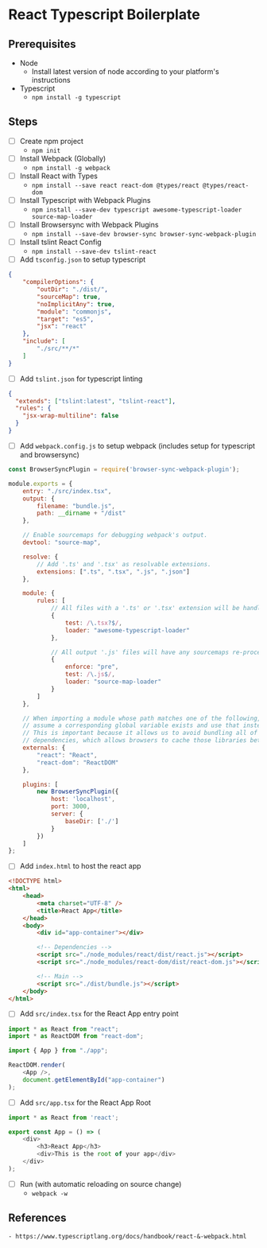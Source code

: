 # React Typescript Boilerplate

## Prerequisites

- Node
    - Install latest version of node according to your platform's instructions
- Typescript
    - `npm install -g typescript`

## Steps

- [ ] Create npm project
    - `npm init`
- [ ] Install Webpack (Globally)
    - `npm install -g webpack`
- [ ] Install React with Types
    - `npm install --save react react-dom @types/react @types/react-dom`
- [ ] Install Typescript with Webpack Plugins
    - `npm install --save-dev typescript awesome-typescript-loader source-map-loader`
- [ ] Install Browsersync with Webpack Plugins
    - `npm install --save-dev browser-sync browser-sync-webpack-plugin`
- [ ] Install tslint React Config
    - `npm install --save-dev tslint-react`
- [ ] Add `tsconfig.json` to setup typescript

```json
{
    "compilerOptions": {
        "outDir": "./dist/",
        "sourceMap": true,
        "noImplicitAny": true,
        "module": "commonjs",
        "target": "es5",
        "jsx": "react"
    },
    "include": [
        "./src/**/*"
    ]
}
```

- [ ] Add `tslint.json` for typescript linting

```json
{
  "extends": ["tslint:latest", "tslint-react"],
  "rules": {
    "jsx-wrap-multiline": false
  }
}
```

- [ ] Add `webpack.config.js` to setup webpack (includes setup for typescript and browsersync)

```javascript
const BrowserSyncPlugin = require('browser-sync-webpack-plugin');

module.exports = {
    entry: "./src/index.tsx",
    output: {
        filename: "bundle.js",
        path: __dirname + "/dist"
    },

    // Enable sourcemaps for debugging webpack's output.
    devtool: "source-map",

    resolve: {
        // Add '.ts' and '.tsx' as resolvable extensions.
        extensions: [".ts", ".tsx", ".js", ".json"]
    },

    module: {
        rules: [
            // All files with a '.ts' or '.tsx' extension will be handled by 'awesome-typescript-loader'.
            {
                test: /\.tsx?$/,
                loader: "awesome-typescript-loader"
            },

            // All output '.js' files will have any sourcemaps re-processed by 'source-map-loader'.
            {
                enforce: "pre",
                test: /\.js$/,
                loader: "source-map-loader"
            }
        ]
    },

    // When importing a module whose path matches one of the following, just
    // assume a corresponding global variable exists and use that instead.
    // This is important because it allows us to avoid bundling all of our
    // dependencies, which allows browsers to cache those libraries between builds.
    externals: {
        "react": "React",
        "react-dom": "ReactDOM"
    },

    plugins: [
        new BrowserSyncPlugin({
            host: 'localhost',
            port: 3000,
            server: {
                baseDir: ['./']
            }
        })
    ]
};
```

- [ ] Add `index.html` to host the react app

```html
<!DOCTYPE html>
<html>
    <head>
        <meta charset="UTF-8" />
        <title>React App</title>
    </head>
    <body>
        <div id="app-container"></div>

        <!-- Dependencies -->
        <script src="./node_modules/react/dist/react.js"></script>
        <script src="./node_modules/react-dom/dist/react-dom.js"></script>

        <!-- Main -->
        <script src="./dist/bundle.js"></script>
    </body>
</html>

```

- [ ] Add `src/index.tsx` for the React App entry point

```typescript
import * as React from "react";
import * as ReactDOM from "react-dom";

import { App } from "./app";

ReactDOM.render(
    <App />,
    document.getElementById("app-container")
);

```

- [ ] Add `src/app.tsx` for the React App Root

```typescript
import * as React from 'react';

export const App = () => (
    <div>
        <h3>React App</h3>
        <div>This is the root of your app</div>
    </div>
);
```

- [ ] Run (with automatic reloading on source change)
    - `webpack -w`




## References

    - https://www.typescriptlang.org/docs/handbook/react-&-webpack.html
